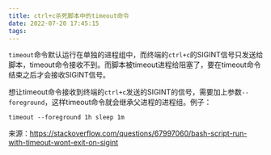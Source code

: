 ```yaml
---
title: ctrl+c杀死脚本中的timeout命令
date: 2022-07-20 17:45:15
tags:
---
```


`timeout`命令默认运行在单独的进程组中，而终端的`ctrl+c`的SIGINT信号只发送给脚本，timeout命令接收不到。而脚本被timeout进程给阻塞了，要在timeout命令结束之后才会接收SIGINT信号。

想让timeout命令接收到终端的`ctrl+c`发送的SIGINT的信号，需要加上参数`--foreground`，这样timeout命令就会继承父进程的进程组。例子：

```shell
timeout --foreground 1h sleep 1m
```

来源：<https://stackoverflow.com/questions/67997060/bash-script-run-with-timeout-wont-exit-on-sigint>
